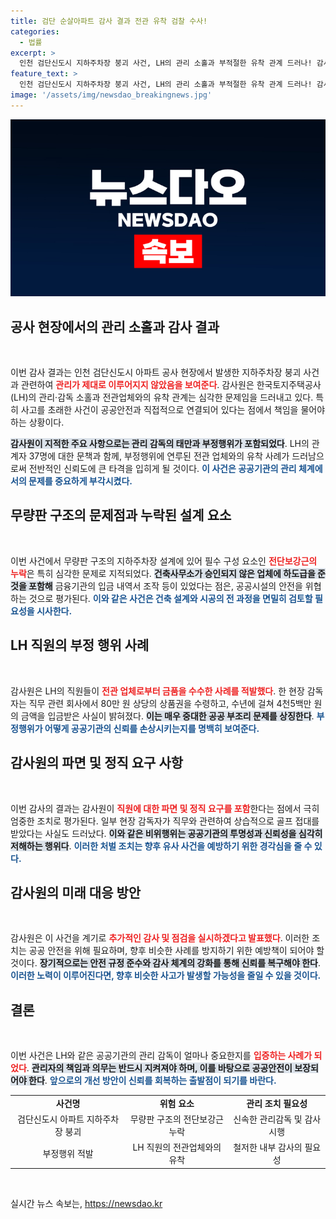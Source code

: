 ```yaml
---
title: 검단 순살아파트 감사 결과 전관 유착 검찰 수사!
categories:
  - 법률
excerpt: >
  인천 검단신도시 지하주차장 붕괴 사건, LH의 관리 소홀과 부적절한 유착 관계 드러나! 감사원, 관련자 문책과 수사 요청. 수십억 원의 금품 수수와 골프 향응까지! 이 사건의 전말을 파헤쳐 보세요!
feature_text: >
  인천 검단신도시 지하주차장 붕괴 사건, LH의 관리 소홀과 부적절한 유착 관계 드러나! 감사원, 관련자 문책과 수사 요청. 수십억 원의 금품 수수와 골프 향응까지! 이 사건의 전말을 파헤쳐 보세요!
image: '/assets/img/newsdao_breakingnews.jpg'
---
```


<p><img src="/assets/img/newsdao_breakingnews.jpg" alt="cryptoinkorea 속보" /></p>

<h2>공사 현장에서의 관리 소홀과 감사 결과</h2>

<p data-ke-size="size16">&nbsp;</p>

<p>이번 감사 결과는 인천 검단신도시 아파트 공사 현장에서 발생한 지하주차장 붕괴 사건과 관련하여 <b><span style="color: #ee2323;">관리가 제대로 이루어지지 않았음을 보여준다</span></b>. 감사원은 한국토지주택공사(LH)의 관리·감독 소홀과 전관업체와의 유착 관계는 심각한 문제임을 드러내고 있다. 특히 사고를 초래한 사건이 공공안전과 직접적으로 연결되어 있다는 점에서 책임을 물어야 하는 상황이다. </p>

<p><b><span style="background-color: #21538527;">감사원이 지적한 주요 사항으로는 관리 감독의 태만과 부정행위가 포함되었다</span></b>. LH의 관계자 37명에 대한 문책과 함께, 부정행위에 연루된 전관 업체와의 유착 사례가 드러남으로써 전반적인 신뢰도에 큰 타격을 입히게 될 것이다. <b><span style="color: #1a5490;">이 사건은 공공기관의 관리 체계에서의 문제를 중요하게 부각시켰다.</span></b></p>

<h2>무량판 구조의 문제점과 누락된 설계 요소</h2>

<p data-ke-size="size16">&nbsp;</p>

<p>이번 사건에서 무량판 구조의 지하주차장 설계에 있어 필수 구성 요소인 <b><span style="color: #ee2323;">전단보강근의 누락</span></b>은 특히 심각한 문제로 지적되었다. <b><span style="background-color: #21538527;">건축사무소가 승인되지 않은 업체에 하도급을 준 것을 포함해</span></b> 금융기관의 입금 내역서 조작 등이 있었다는 점은, 공공시설의 안전을 위협하는 것으로 평가된다. <b><span style="color: #1a5490;">이와 같은 사건은 건축 설계와 시공의 전 과정을 면밀히 검토할 필요성을 시사한다.</span></b></p>

<h2>LH 직원의 부정 행위 사례</h2>

<p data-ke-size="size16">&nbsp;</p>

<p>감사원은 LH의 직원들이 <b><span style="color: #ee2323;">전관 업체로부터 금품을 수수한 사례를 적발했다</span></b>. 한 현장 감독자는 직무 관련 회사에서 80만 원 상당의 상품권을 수령하고, 수년에 걸쳐 4천5백만 원의 금액을 입금받은 사실이 밝혀졌다. <b><span style="background-color: #21538527;">이는 매우 중대한 공공 부조리 문제를 상징한다</span></b>. <b><span style="color: #1a5490;">부정행위가 어떻게 공공기관의 신뢰를 손상시키는지를 명백히 보여준다.</span></b></p>

<h2>감사원의 파면 및 정직 요구 사항</h2>

<p data-ke-size="size16">&nbsp;</p>

<p>이번 감사의 결과는 감사원이 <b><span style="color: #ee2323;">직원에 대한 파면 및 정직 요구를 포함</span></b>한다는 점에서 극히 엄중한 조치로 평가된다. 일부 현장 감독자가 직무와 관련하여 상습적으로 골프 접대를 받았다는 사실도 드러났다. <b><span style="background-color: #21538527;">이와 같은 비위행위는 공공기관의 투명성과 신뢰성을 심각히 저해하는 행위다</span></b>. <b><span style="color: #1a5490;">이러한 처벌 조치는 향후 유사 사건을 예방하기 위한 경각심을 줄 수 있다.</span></b></p>

<h2>감사원의 미래 대응 방안</h2>

<p data-ke-size="size16">&nbsp;</p>

<p>감사원은 이 사건을 계기로 <b><span style="color: #ee2323;">추가적인 감사 및 점검을 실시하겠다고 발표했다</span></b>. 이러한 조치는 공공 안전을 위해 필요하며, 향후 비슷한 사례를 방지하기 위한 예방책이 되어야 할 것이다. <b><span style="background-color: #21538527;">장기적으로는 안전 규정 준수와 감사 체계의 강화를 통해 신뢰를 복구해야 한다</span></b>. <b><span style="color: #1a5490;">이러한 노력이 이루어진다면, 향후 비슷한 사고가 발생할 가능성을 줄일 수 있을 것이다.</span></b></p>

<h2>결론</h2>

<p data-ke-size="size16">&nbsp;</p>

<p>이번 사건은 LH와 같은 공공기관의 관리 감독이 얼마나 중요한지를 <b><span style="color: #ee2323;">입증하는 사례가 되었다</span></b>. <b><span style="background-color: #21538527;">관리자의 책임과 의무는 반드시 지켜져야 하며, 이를 바탕으로 공공안전이 보장되어야 한다</span></b>. <b><span style="color: #1a5490;">앞으로의 개선 방안이 신뢰를 회복하는 출발점이 되기를 바란다.</span></b></p>

<table style="width: 100%;">
<tr>
<td style="text-align: center; height: 17px;"><b>사건명</b></td>
<td style="text-align: center; height: 17px;"><b>위험 요소</b></td>
<td style="text-align: center; height: 17px;"><b>관리 조치 필요성</b></td>
</tr>
<tr>
<td style="text-align: center; height: 17px;">검단신도시 아파트 지하주차장 붕괴</td>
<td style="text-align: center; height: 17px;">무량판 구조의 전단보강근 누락</td>
<td style="text-align: center; height: 17px;">신속한 관리감독 및 감사 시행</td>
</tr>
<tr>
<td style="text-align: center; height: 17px;">부정행위 적발</td>
<td style="text-align: center; height: 17px;">LH 직원의 전관업체와의 유착</td>
<td style="text-align: center; height: 17px;">철저한 내부 감사의 필요성</td>
</tr>
</table>

<p data-ke-size="size16">&nbsp;</p>
실시간 뉴스 속보는, <a href="https://newsdao.kr" rel="dofollow">https://newsdao.kr</a>


